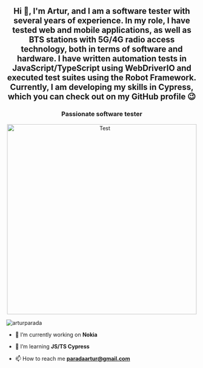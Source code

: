 <h2 align="center">Hi 👋, I'm Artur, and I am a software tester with several years of experience. In my role, I have tested web and mobile applications, as well as BTS stations with 5G/4G radio access technology, both in terms of software and hardware. I have written automation tests in JavaScript/TypeScript using WebDriverIO and executed test suites using the Robot Framework. Currently, I am developing my skills in Cypress, which you can check out on my GitHub profile &#128521; </h2>
<h3 align="center">Passionate software tester </h3>
<p align="center"><img  width="500" height="500"  alt="Test" src="https://media.tenor.com/ARkcuYFJVesAAAAd/unit-testingnn.gif" "></p>
<p align="left"> <img src="https://komarev.com/ghpvc/?username=arturparada&label=Profile%20views&color=0e75b6&style=flat" alt="arturparada" /> </p>

- 🔭 I’m currently working on **Nokia**

- 🌱 I’m  learning **JS/TS Cypress**

- 📫 How to reach me **paradaartur@gmail.com**


